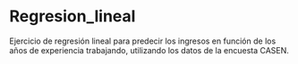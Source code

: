 # Regresion_lineal

Ejercicio de regresión lineal para predecir los ingresos en función de los años de experiencia trabajando, utilizando los datos de la encuesta CASEN.
